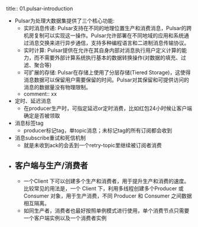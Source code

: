 title:: 01.pulsar-introduction

- Pulsar为处理大数据集提供了三个核心功能:
	- 实时消息传递: Pulsar支持在不同的地理位置生产和消费消息，Pulsar的跨机房复制可以实现这一操作。Pulsar允许部署在不同地域的应用和系统通过消息交换来进行异步通信，支持多种编程语言和二进制消息传输协议。
	- 实时计算: Pulsar提供在允许在其自身内部对消息执行用户定义计算的能力，而不需要外部计算系统执行基本的数据转换操作(对数据的填充、过滤、聚合等)
	- 可扩展的存储: Pulsar在存储上使用了分层存储(Tiered Storage)，这使得消息数据可以保留用户需要保留的时间。Pulsar对其保留和可提供访问的消息的数据量没有物理限制。
	- comment:: xx
- 定时、延迟消息
	- 在producer生产时，可指定延迟or定时消费，比如红包24小时候让客户端确定是否被领取
- 消息标签tag
	- producer标记tag，单topic消息；未标记tag的所有订阅都会收到
- 消息subscribe重试和死信机制
	- 就是未收到ack的会丢到一个retry-topic里继续被订阅者消费
- ## 客户端与生产/消费者
	- 一个Client 下可以创建多个生产和消费者，用于提升生产和消费的速度。比较常见的用法是，一个 Client 下，利用多线程创建多个Producer 或 Consumer 对象，用于生产消费，不同 Producer 和 Consumer 之间数据相互隔离。
	- <span> <a class=ask>  如同生产者，消费者也最好按照单例模式进行使用，单个消费节点只需要一个客户端实例以及一个消费者实例 </a> </span>